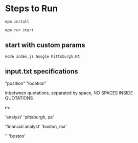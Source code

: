 # Steps to Run
```
npm install
```

```
npm run start
```

## start with custom params
```
node index.js Google Pittsburgh,PA
```

## input.txt specifications
"position" "location"

inbetween quotations, separated by space, NO SPACES INSIDE QUOTATIONS

ex.

'analyst' 'pittsburgh, pa'

'financial analyst' 'boston, ma'

'' 'boston'
